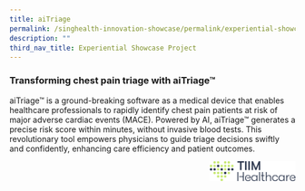```yaml
---
title: aiTriage
permalink: /singhealth-innovation-showcase/permalink/experiential-showcase-projects/aitriage/
description: ""
third_nav_title: Experiential Showcase Project
---
```

### Transforming chest pain triage with aiTriage™

aiTriage™ is a ground-breaking software as a medical device that enables healthcare professionals to rapidly identify chest pain patients at risk of major adverse cardiac events (MACE). Powered by AI, aiTriage™ generates a precise risk score within minutes, without invasive blood tests. This revolutionary tool empowers physicians to guide triage decisions swiftly and confidently, enhancing care efficiency and patient outcomes.

<img style="width:30%" src="/images/Experiential%20Showcases/AiTriage/tiim%20healthcare%20logo.png" align="right">
